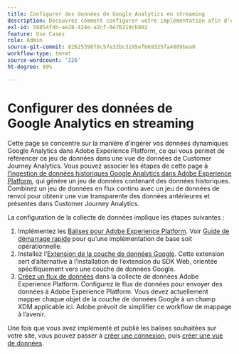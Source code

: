 ```yaml
---
title: Configurer des données de Google Analytics en streaming
description: Découvrez comment configurer votre implémentation afin d’envoyer une couche de données Google dans Adobe Experience Platform.
exl-id: 58854f4b-ae28-424e-a2cf-0e76219cb802
feature: Use Cases
role: Admin
source-git-commit: 8262539078c57e32bc3195ef669325fa4889bea0
workflow-type: tm+mt
source-wordcount: '226'
ht-degree: 89%

---
```


# Configurer des données de Google Analytics en streaming

Cette page se concentre sur la manière d’ingérer vos données dynamiques Google Analytics dans Adobe Experience Platform, ce qui vous permet de référencer ce jeu de données dans une vue de données de Customer Journey Analytics. Vous pouvez associer les étapes de cette page à [l’ingestion de données historiques Google Analytics dans Adobe Experience Platform](backfill.md), qui génère un jeu de données contenant des données historiques. Combinez un jeu de données en flux continu avec un jeu de données de renvoi pour obtenir une vue transparente des données antérieures et présentes dans Customer Journey Analytics.

La configuration de la collecte de données implique les étapes suivantes :

1. Implémentez les [Balises pour Adobe Experience Platform](https://experienceleague.adobe.com/docs/experience-platform/tags/home.html?lang=fr). Voir [Guide de démarrage rapide](https://experienceleague.adobe.com/docs/experience-platform/tags/get-started/quick-start.html?lang=fr) pour qu’une implémentation de base soit opérationnelle.
1. Installez l‘[Extension de la couche de données Google](https://experienceleague.adobe.com/docs/experience-platform/tags/extensions/adobe/google-data-layer/overview.html?lang=fr). Cette extension sert d’alternative à l’installation de l’extension du SDK Web, orientée spécifiquement vers une couche de données Google.
1. [Créez un flux de données](https://experienceleague.adobe.com/docs/experience-platform/edge/datastreams/overview.html?lang=fr) dans la collecte de données Adobe Experience Platform. Configurez le flux de données pour envoyer des données à Adobe Experience Platform. Vous devez actuellement mapper chaque objet de la couche de données Google à un champ XDM applicable ici. Adobe prévoit de simplifier ce workflow de mappage à l’avenir.

Une fois que vous avez implémenté et publié les balises souhaitées sur votre site, vous pouvez passer à [créer une connexion](/help/connections/create-connection.md), puis [créer une vue de données](/help/data-views/create-dataview.md).
